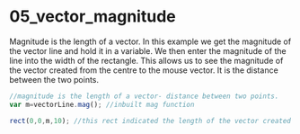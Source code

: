 # 05_vector_magnitude
Magnitude is the length of a vector.
In this example we get the magnitude of the vector line and hold it in a variable. 
We then enter the magnitude of the line into the width of the rectangle.
This allows us to see the magnitude of the vector created from the centre to the mouse vector. 
It is the distance between the two points.
```js
//magnitude is the length of a vector- distance between two points.
var m=vectorLine.mag(); //inbuilt mag function

rect(0,0,m,10); //this rect indicated the length of the vector created in vectorLine

```
